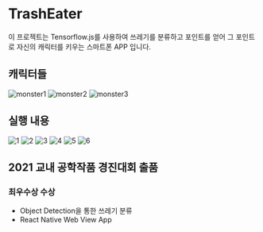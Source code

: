 # TrashEater

이 프로젝트는 Tensorflow.js를 사용하여 쓰레기를 분류하고 포인트를 얻어 그 포인트로 자신의 캐릭터를 키우는 스마트폰 APP 입니다.

## 캐릭터들

![monster1](https://github.com/pupba/TrashEater/assets/53106728/421719a7-0437-4f21-aff0-6ab6acf23c30)
![monster2](https://github.com/pupba/TrashEater/assets/53106728/61952235-043f-4761-97fb-87bc1f173aec)
![monster3](https://github.com/pupba/TrashEater/assets/53106728/e9fbc107-7407-4e83-8787-4068e1b688b7)

## 실행 내용

![1](https://github.com/pupba/TrashEater/assets/53106728/5fbab4c3-9e0a-4967-9383-1508a3fe3ffc)
![2](https://github.com/pupba/TrashEater/assets/53106728/5086bbf5-6223-40cf-aed4-751f8767f017)
![3](https://github.com/pupba/TrashEater/assets/53106728/d4d7b9c9-ea5b-4e24-af5a-05a12abeb6a8)
![4](https://github.com/pupba/TrashEater/assets/53106728/700b92c1-1783-456b-b3ec-865e9ba37be8)
![5](https://github.com/pupba/TrashEater/assets/53106728/a8c93e47-7d32-4f42-8529-65b22d8b0507)
![6](https://github.com/pupba/TrashEater/assets/53106728/320774d0-3ffb-4887-a926-4f3e0107ce6c)

## 2021 교내 공학작품 경진대회 출품

### 최우수상 수상

-   Object Detection을 통한 쓰레기 분류
-   React Native Web View App
